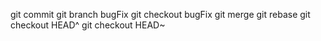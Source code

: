 git commit
git branch bugFix
git checkout bugFix
git merge
git rebase
git checkout HEAD^
git checkout HEAD~
